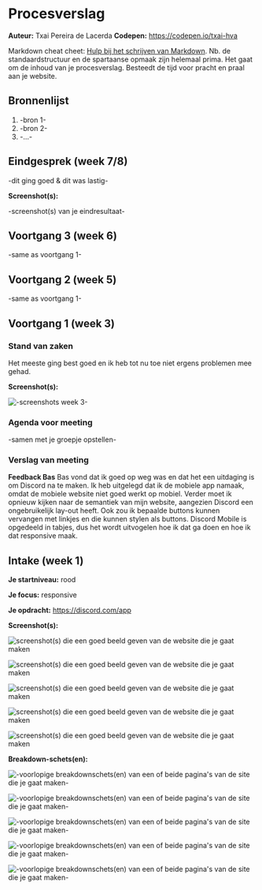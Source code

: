 # Procesverslag
**Auteur:** Txai Pereira de Lacerda
**Codepen:** https://codepen.io/txai-hva

Markdown cheat cheet: [Hulp bij het schrijven van Markdown](https://github.com/adam-p/markdown-here/wiki/Markdown-Cheatsheet). Nb. de standaardstructuur en de spartaanse opmaak zijn helemaal prima. Het gaat om de inhoud van je procesverslag. Besteedt de tijd voor pracht en praal aan je website.



## Bronnenlijst
1. -bron 1-
2. -bron 2-
3. -...-



## Eindgesprek (week 7/8)

-dit ging goed & dit was lastig-

**Screenshot(s):**

-screenshot(s) van je eindresultaat-



## Voortgang 3 (week 6)

-same as voortgang 1-



## Voortgang 2 (week 5)

-same as voortgang 1-



## Voortgang 1 (week 3)

### Stand van zaken

Het meeste ging best goed en ik heb tot nu toe niet ergens problemen mee gehad. 

**Screenshot(s):**

![-screenshots week 3-](images/week3_screenshots.png)

### Agenda voor meeting

-samen met je groepje opstellen-

### Verslag van meeting

**Feedback Bas**
Bas vond dat ik goed op weg was en dat het een uitdaging is om Discord na te maken.
Ik heb uitgelegd dat ik de mobiele app namaak, omdat de mobiele website niet goed werkt op mobiel. Verder moet ik opnieuw kijken naar de semantiek van mijn website, aangezien Discord een ongebruikelijk lay-out heeft. Ook zou ik bepaalde buttons kunnen vervangen met linkjes en die kunnen stylen als buttons. Discord Mobile is opgedeeld in tabjes, dus het wordt uitvogelen hoe ik dat ga doen en hoe ik dat responsive maak. 


## Intake (week 1)

**Je startniveau:** rood

**Je focus:** responsive

**Je opdracht:** https://discord.com/app

**Screenshot(s):**

![screenshot(s) die een goed beeld geven van de website die je gaat maken](images/screenshot1.png)

![screenshot(s) die een goed beeld geven van de website die je gaat maken](images/screenshot2.png)

![screenshot(s) die een goed beeld geven van de website die je gaat maken](images/screenshot3.png)

![screenshot(s) die een goed beeld geven van de website die je gaat maken](images/screenshot4.png)

![screenshot(s) die een goed beeld geven van de website die je gaat maken](images/screenshot5.png)

**Breakdown-schets(en):**

![-voorlopige breakdownschets(en) van een of beide pagina's van de site die je gaat maken-](images/breakdown_schets_1.png)

![-voorlopige breakdownschets(en) van een of beide pagina's van de site die je gaat maken-](images/breakdown_schets_2.png)

![-voorlopige breakdownschets(en) van een of beide pagina's van de site die je gaat maken-](images/breakdown_schets_3.png)

![-voorlopige breakdownschets(en) van een of beide pagina's van de site die je gaat maken-](images/breakdown_schets_4.png)

![-voorlopige breakdownschets(en) van een of beide pagina's van de site die je gaat maken-](images/breakdown_schets_5.png)

